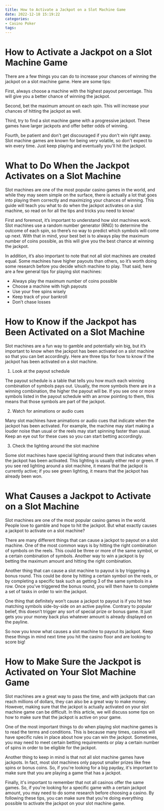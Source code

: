 ```yaml
---
title: How to Activate a Jackpot on a Slot Machine Game
date: 2022-12-18 15:19:22
categories:
- Casino Poker
tags:
---
```



#  How to Activate a Jackpot on a Slot Machine Game

There are a few things you can do to increase your chances of winning the jackpot on a slot machine game. Here are some tips:

First, always choose a machine with the highest payout percentage. This will give you a better chance of winning the jackpot.

Second, bet the maximum amount on each spin. This will increase your chances of hitting the jackpot as well.

Third, try to find a slot machine game with a progressive jackpot. These games have larger jackpots and offer better odds of winning.

Fourth, be patient and don't get discouraged if you don't win right away. Slot machine games are known for being very volatile, so don't expect to win every time. Just keep playing and eventually you'll hit the jackpot.

#  What to Do When the Jackpot Activates on a Slot Machine

Slot machines are one of the most popular casino games in the world, and while they may seem simple on the surface, there is actually a lot that goes into playing them correctly and maximizing your chances of winning. This guide will teach you what to do when the jackpot activates on a slot machine, so read on for all the tips and tricks you need to know!

First and foremost, it’s important to understand how slot machines work. Slot machines use a random number generator (RNG) to determine the outcome of each spin, so there’s no way to predict which symbols will come up next. With that in mind, your best bet is to always play the maximum number of coins possible, as this will give you the best chance at winning the jackpot.

In addition, it’s also important to note that not all slot machines are created equal. Some machines have higher payouts than others, so it’s worth doing some research before you decide which machine to play. That said, here are a few general tips for playing slot machines:

- Always play the maximum number of coins possible
- Choose a machine with high payouts
- Use your free spins wisely
- Keep track of your bankroll
- Don’t chase losses

#  How to Know if the Jackpot has Been Activated on a Slot Machine

Slot machines are a fun way to gamble and potentially win big, but it’s important to know when the jackpot has been activated on a slot machine so that you can bet accordingly. Here are three tips for how to know if the jackpot has been activated on a slot machine.

1. Look at the payout schedule

The payout schedule is a table that tells you how much each winning combination of symbols pays out. Usually, the more symbols there are in a winning combination, the higher the payout will be. If you see one or more symbols listed in the payout schedule with an arrow pointing to them, this means that those symbols are part of the jackpot.

2. Watch for animations or audio cues

Many slot machines have animations or audio cues that indicate when the jackpot has been activated. For example, the machine may start making a louder noise than usual or the reels may start spinning faster than usual. Keep an eye out for these cues so you can start betting accordingly.

3. Check the lighting around the slot machine

Some slot machines have special lighting around them that indicates when the jackpot has been activated. This lighting is usually either red or green. If you see red lighting around a slot machine, it means that the jackpot is currently active; if you see green lighting, it means that the jackpot has already been won.

#  What Causes a Jackpot to Activate on a Slot Machine

Slot machines are one of the most popular casino games in the world. People love to gamble and hope to hit the jackpot. But what exactly causes a jackpot to activate on a slot machine?

There are many different things that can cause a jackpot to payout on a slot machine. One of the most common ways is by hitting the right combination of symbols on the reels. This could be three or more of the same symbol, or a certain combination of symbols. Another way to win a jackpot is by betting the maximum amount and hitting the right combination.

Another thing that can cause a slot machine to payout is by triggering a bonus round. This could be done by hitting a certain symbol on the reels, or by completing a specific task such as getting 3 of the same symbols in a row. Once you’ve triggered the bonus round, you will then have to complete a set of tasks in order to win the jackpot.

One thing that definitely won’t cause a jackpot to payout is if you hit two matching symbols side-by-side on an active payline. Contrary to popular belief, this doesn’t trigger any sort of special prize or bonus game. It just gets you your money back plus whatever amount is already displayed on the payline.

So now you know what causes a slot machine to payout its jackpot. Keep these things in mind next time you hit the casino floor and are looking to score big!

#  How to Make Sure the Jackpot is Activated on Your Slot Machine Game

Slot machines are a great way to pass the time, and with jackpots that can reach millions of dollars, they can also be a great way to make money. However, making sure that the jackpot is actually activated on your slot machine game can be difficult. In this article, we will discuss some tips on how to make sure that the jackpot is active on your game.

One of the most important things to do when playing slot machine games is to read the terms and conditions. This is because many times, casinos will have specific rules in place about how you can win the jackpot. Sometimes, you may need to meet certain betting requirements or play a certain number of spins in order to be eligible for the jackpot.

Another thing to keep in mind is that not all slot machine games have jackpots. In fact, most slot machines only payout smaller prizes like free spins or bonus coins. So, if you're looking for a big payday, it's important to make sure that you are playing a game that has a jackpot.

Finally, it's important to remember that not all casinos offer the same games. So, if you're looking for a specific game with a certain jackpot amount, you may need to do some research before choosing a casino. By following these tips, you can make sure that you're doing everything possible to activate the jackpot on your slot machine game.